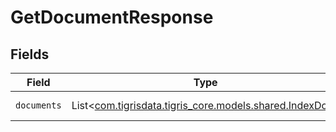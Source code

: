 # GetDocumentResponse


## Fields

| Field                                                                                      | Type                                                                                       | Required                                                                                   | Description                                                                                |
| ------------------------------------------------------------------------------------------ | ------------------------------------------------------------------------------------------ | ------------------------------------------------------------------------------------------ | ------------------------------------------------------------------------------------------ |
| `documents`                                                                                | List<[com.tigrisdata.tigris_core.models.shared.IndexDoc](../../models/shared/IndexDoc.md)> | :heavy_minus_sign:                                                                         | An array of documents.                                                                     |